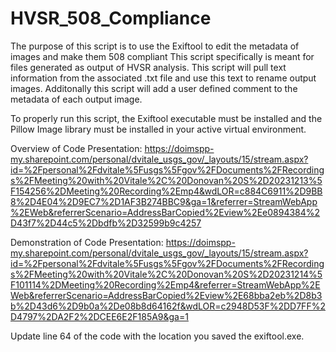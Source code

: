# HVSR_508_Compliance
The purpose of this script is to use the Exiftool to edit the metadata of images and make them 508 compliant This script specifically is meant for files generated as output of HVSR analysis. This script will pull text information from the associated .txt file and use this text to rename output images. Additonally this script will add a user defined comment to the metadata of each output image.

To properly run this script, the Exiftool executable must be installed and the Pillow Image library must be installed in your active virtual environment.

Overview of Code Presentation:
https://doimspp-my.sharepoint.com/personal/dvitale_usgs_gov/_layouts/15/stream.aspx?id=%2Fpersonal%2Fdvitale%5Fusgs%5Fgov%2FDocuments%2FRecordings%2FMeeting%20with%20Vitale%2C%20Donovan%20S%2D20231213%5F154256%2DMeeting%20Recording%2Emp4&wdLOR=c884C6911%2D9BB8%2D4E04%2D9EC7%2D1AF3B274BBC9&ga=1&referrer=StreamWebApp%2EWeb&referrerScenario=AddressBarCopied%2Eview%2Ee0894384%2D43f7%2D44c5%2Dbdfb%2D32599b9c4257

Demonstration of Code Presentation:
https://doimspp-my.sharepoint.com/personal/dvitale_usgs_gov/_layouts/15/stream.aspx?id=%2Fpersonal%2Fdvitale%5Fusgs%5Fgov%2FDocuments%2FRecordings%2FMeeting%20with%20Vitale%2C%20Donovan%20S%2D20231214%5F101114%2DMeeting%20Recording%2Emp4&referrer=StreamWebApp%2EWeb&referrerScenario=AddressBarCopied%2Eview%2E68bba2eb%2D8b3b%2D43d6%2D9b0a%2De08b8d64162f&wdLOR=c2948D53F%2DD7FF%2D4797%2DA2F2%2DCEE6E2F185A9&ga=1

Update line 64 of the code with the location you saved the exiftool.exe.
